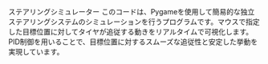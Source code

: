 ステアリングシミュレーター
このコードは、Pygameを使用して簡易的な独立ステアリングシステムのシミュレーションを行うプログラムです。マウスで指定した目標位置に対してタイヤが追従する動きをリアルタイムで可視化します。PID制御を用いることで、目標位置に対するスムーズな追従性と安定した挙動を実現しています。

